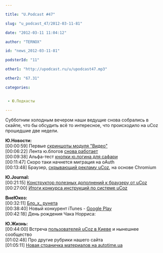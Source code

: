 ```yaml
---

title: "U.Podcast #47"

slug: "u_podcast_47/2012-03-11-81"

date: "2012-03-11 11:04:12"

author: "TERNOX"

id: "news_2012-03-11-81"

podsterId: "11"

other1: "http://upodcast.ru/u/upodcast47.mp3"

other2: "67.31"

categories:


 - Ю.Подкасты

---
```

Субботним холодным вечером наши ведущие снова собрались в скайпе, что бы обсудить всё то интересное, что происходило на uCoz прошедшие две недели.  
  
**Ю.Новости:**  
\[00:00:59\] Первые [скриншоты модуля "Видео"](http://demo-video.ucoz.ru/)  
\[00:06:22\] Лента ю.блогов [снова работает](http://ublogs.net/index/lenta/0-3)  
\[00:09:38\] Альфа-тест [кнопки ю.логина для сафари](http://cl.ly/Eu7h)  
\[00:11:47\] Cкоро таки начнется миграция на oAuth  
\[00:13:48\] Браузер, [скрывающий рекламу uCoz](http://browsers.ucoz.ru/img2/ex/screenshot.png), на основе Chromium  
  
**Ю.Journal:**  
\[00:21:15\] [Конструктор полезных дополнений к браузеру от uCoz](http://blog.ucoz.ru/blog/addonmaker/2012-02-28-211)  
\[00:27:00\] [Итоги конкурса инструкций по системе uCoz](http://blog.ucoz.ru/blog/itogi_konkursa_instrukcij_po_sisteme_ucoz/2012-03-10-213)  
  
**ВнеЮкоз:**  
\[00:32:11\] [Бло_x_ рунета](http://2012.blogruneta.ru)  
\[00:38:40\] Новый конкурент iTunes - [Google Play](https://play.google.com/store)  
\[00:42:18\] День рождения Чака Норриса:  
  
**Ю.Жизнь:**  
\[00:44:00\] Встреча [пользователей uCoz в Киеве](http://vk.com/dgolodyuk?w=note21161382_11592037) и нынешнее сообщество  
\[01:02:48\] Про другие рубрики нашего сайта  
\[01:05:11\] [Новая страничка материалов на autotime.ua](http://autotime.ua/index/chevrolet_aveo/0-551)